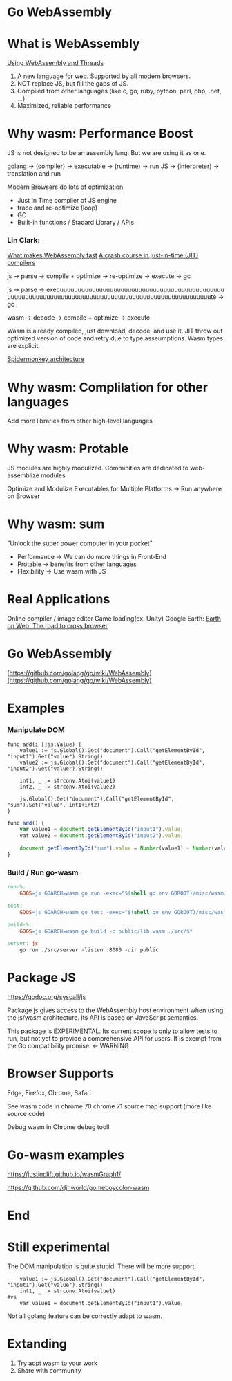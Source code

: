 Go WebAssembly
===

# What is WebAssembly

[Using WebAssembly and Threads](https://www.youtube.com/watch?v=zgOGZgAPUjQ)

1. A new language for web. Supported by all modern browsers.
2. NOT replace JS, but fill the gaps of JS.
3. Compiled from other languages (like c, go, ruby, python, perl, php, .net, ...)
4. Maximized, reliable performance

# Why wasm: Performance Boost

JS is not designed to be an assembly lang. But we are using it as one.

golang -> (compiler) -> executable -> (runtime) -> run
JS  ->  (interpreter) -> translation and run

Modern Browsers do lots of optimization
 - Just In Time compiler of JS engine
 - trace and re-optimize (loop)
 - GC
 - Built-in functions / Stadard Library / APIs

### Lin Clark:

[What makes WebAssembly fast](https://hacks.mozilla.org/2017/02/what-makes-webassembly-fast)
[A crash course in just-in-time (JIT) compilers](https://hacks.mozilla.org/2017/02/a-crash-course-in-just-in-time-jit-compilers/)

js -> parse -> compile + optimize -> re-optimize -> execute -> gc

js -> parse -> execuuuuuuuuuuuuuuuuuuuuuuuuuuuuuuuuuuuuuuuuuuuuuu
uuuuuuuuuuuuuuuuuuuuuuuuuuuuuuuuuuuuuuuuuuuuuuuuuuuuuuuuute -> gc

wasm -> decode -> compile + optimize -> execute

Wasm is already compiled, just download, decode, and use it.
JIT throw out optimized version of code and retry due to type asseumptions. Wasm types are explicit.

[Spidermonkey architecture](https://developer.mozilla.org/en-US/docs/Mozilla/Projects/SpiderMonkey/Internals)

# Why wasm: Complilation for other languages

Add more libraries from other high-level languages

# Why wasm: Protable

JS modules are highly modulized. Comminities are dedicated to web-assemblize modules

Optimize and Modulize
Executables for Multiple Platforms -> Run anywhere on Browser

# Why wasm: sum

"Unlock the super power computer in your pocket"

- Performance -> We can do more things in Front-End
- Protable -> benefits from other languages
- Flexibility -> Use wasm with JS

# Real Applications

Online compiler / image editor
Game loading(ex. Unity)
Google Earth: [Earth on Web: The road to cross browser](https://medium.com/google-earth/earth-on-web-the-road-to-cross-browser-7338e0f46278)

# Go WebAssembly

[https://github.com/golang/go/wiki/WebAssembly](https://github.com/golang/go/wiki/WebAssembly)

# Examples

### Manipulate DOM

``` Golang
func add(i []js.Value) {
	value1 := js.Global().Get("document").Call("getElementById", "input1").Get("value").String()
	value2 := js.Global().Get("document").Call("getElementById", "input2").Get("value").String()

	int1, _ := strconv.Atoi(value1)
	int2, _ := strconv.Atoi(value2)

	js.Global().Get("document").Call("getElementById", "sum").Set("value", int1+int2)
}
```

``` Javascript
func add() {
	var value1 = document.getElementById("input1").value;
	vat value2 = document.getElementById("input2").value;

	document.getElementById("sum").value = Number(value1) + Number(value2);
}
```

### Build / Run go-wasm

``` Makefile
run-%:
	GOOS=js GOARCH=wasm go run -exec="$(shell go env GOROOT)/misc/wasm/go_js_wasm_exec" ./src/$*

test:
	GOOS=js GOARCH=wasm go test -exec="$(shell go env GOROOT)/misc/wasm/go_js_wasm_exec" ./...

build-%:
	GOOS=js GOARCH=wasm go build -o public/lib.wasm ./src/$*

server: js
	go run ./src/server -listen :8080 -dir public
```

# Package JS

https://godoc.org/syscall/js

Package js gives access to the WebAssembly host environment when using the js/wasm architecture. Its API is based on JavaScript semantics.

This package is EXPERIMENTAL. Its current scope is only to allow tests to run, but not yet to provide a comprehensive API for users. It is exempt from the Go compatibility promise. <- WARNING

# Browser Supports

Edge, Firefox, Chrome, Safari

See wasm code in chrome 70
chrome 71 source map support (more like source code)

Debug wasm in Chrome debug tooll

# Go-wasm examples

https://justinclift.github.io/wasmGraph1/

https://github.com/djhworld/gomeboycolor-wasm

# End

# Still experimental 

The DOM manipulation is quite stupid. There will be more support.
```
	value1 := js.Global().Get("document").Call("getElementById", "input1").Get("value").String()
	int1, _ := strconv.Atoi(value1)
#vs
	var value1 = document.getElementById("input1").value;
```

Not all golang feature can be correctly adapt to wasm.

# Extanding

1. Try adpt wasm to your work
2. Share with community
